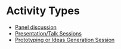 # Activity Types

- [Panel discussion](01/01/panel-discussion)
- [Presentation/Talk Sessions](01/02/presentation-talk-sessions)
- [Prototyping or Ideas Generation Session](01/03/prototyping-ideas-generation)
